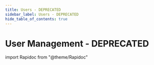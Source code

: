 ```yaml
---
title: Users - DEPRECATED
sidebar_label: Users - DEPRECATED
hide_table_of_contents: true
---
```


# User Management - DEPRECATED

import Rapidoc from "@theme/Rapidoc"

<Rapidoc apiUrl="/v1.1/user.usermanagment"  isRelative="true">
</Rapidoc>
